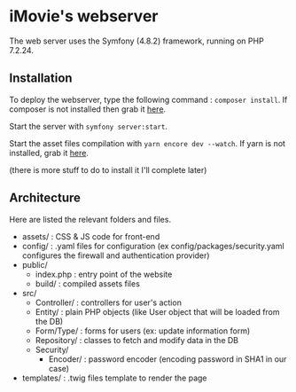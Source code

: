 # iMovie's webserver

The web server uses the Symfony (4.8.2) framework, running on PHP 7.2.24.

## Installation

To deploy the webserver, type the following command : `composer install`. If composer is not installed then grab it [here](https://getcomposer.org/).

Start the server with `symfony server:start`.

Start the asset files compilation with `yarn encore dev --watch`. If yarn is not installed, grab it [here](https://yarnpkg.com/).

(there is more stuff to do to install it I'll complete later)

## Architecture

Here are listed the relevant folders and files.
- assets/ : CSS & JS code for front-end
- config/ : .yaml files for configuration (ex config/packages/security.yaml configures the firewall and authentication provider)
- public/ 
    - index.php : entry point of the website
    - build/ : compiled assets files
- src/
    - Controller/ : controllers for user's action 
    - Entity/ : plain PHP objects (like User object that will be loaded from the DB)
    - Form/Type/ : forms for users (ex: update information form)
    - Repository/ : classes to fetch and modify data in the DB
    - Security/
        - Encoder/ : password encoder (encoding password in SHA1 in our case)
- templates/ : .twig files template to render the page 
